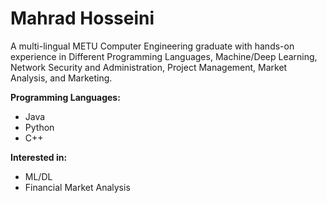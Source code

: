 # Mahrad Hosseini

A multi-lingual METU Computer Engineering graduate with hands-on experience in Different Programming Languages, Machine/Deep Learning, Network Security and Administration, Project Management, Market Analysis, and Marketing.

**Programming Languages:**
- Java
- Python
- C++

**Interested in:**
- ML/DL
- Financial Market Analysis

